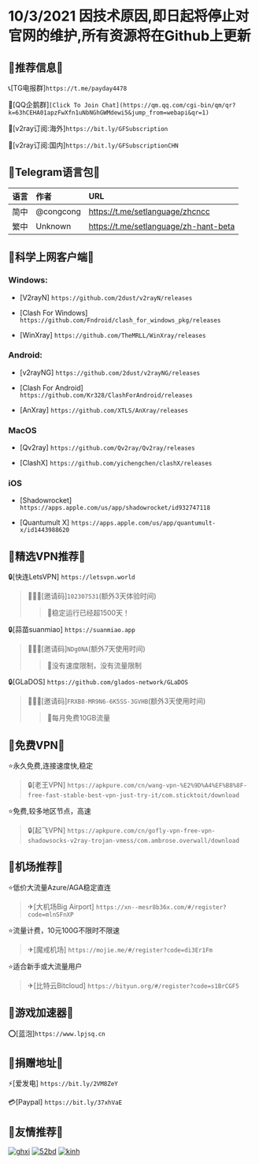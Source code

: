 # 10/3/2021 因技术原因,即日起将停止对官网的维护,所有资源将在Github上更新


## 📢推荐信息📢

📞[TG电报群]`https://t.me/payday4478`

🐧[QQ企鹅群]`[Click To Join Chat](https://qm.qq.com/cgi-bin/qm/qr?k=63hCEHA01apzFwXfn1uNbNGhGWMdewi5&jump_from=webapi&qr=1)`

🔗[v2ray订阅:海外]`https://bit.ly/GFSubscription`

🔗[v2ray订阅:国内]`https://bit.ly/GFSubscriptionCHN`


## 📢Telegram语言包📢

| 语言| 作者| URL|
| :--- | :--- | :--- |
| 简中 |@congcong | https://t.me/setlanguage/zhcncc |
| 繁中 |Unknown | https://t.me/setlanguage/zh-hant-beta |


## 📢科学上网客户端📢 

### Windows:

* [V2rayN] `https://github.com/2dust/v2rayN/releases`

* [Clash For Windows] `https://github.com/Fndroid/clash_for_windows_pkg/releases`

* [WinXray] `https://github.com/TheMRLL/WinXray/releases`


### Android:

* [v2rayNG] `https://github.com/2dust/v2rayNG/releases`

* [Clash For Android] `https://github.com/Kr328/ClashForAndroid/releases`

* [AnXray] `https://github.com/XTLS/AnXray/releases`


### MacOS

* [Qv2ray] `https://github.com/Qv2ray/Qv2ray/releases`

* [ClashX] `https://github.com/yichengchen/clashX/releases`


### iOS

* [Shadowrocket] `https://apps.apple.com/us/app/shadowrocket/id932747118`

* [Quantumult X] `https://apps.apple.com/us/app/quantumult-x/id1443988620`


## 📢精选VPN推荐📢 

🔒[快连LetsVPN] `https://letsvpn.world`
>🧑‍🤝‍🧑[邀请码]`102307531`(额外3天体验时间)
>>🚀稳定运行已经超1500天！

🔒[蒜苗suanmiao] `https://suanmiao.app`
>🧑‍🤝‍🧑[邀请码]`NDg0NA`(额外7天使用时间)
>>🚀没有速度限制，没有流量限制

🔒[GLaDOS] `https://github.com/glados-network/GLaDOS`
>🧑‍🤝‍🧑[邀请码]`FRXB8-MR9N6-6K5SS-3GVHB`(额外3天使用时间)
>>🚀每月免费10GB流量

## 📢免费VPN📢 

⭐永久免费,连接速度快,稳定
>🔒[老王VPN] `https://apkpure.com/cn/wang-vpn-%E2%9D%A4%EF%B8%8F-free-fast-stable-best-vpn-just-try-it/com.sticktoit/download`

⭐免费,较多地区节点，高速
>🔒[起飞VPN] `https://apkpure.com/cn/gofly-vpn-free-vpn-shadowsocks-v2ray-trojan-vmess/com.ambrose.overwall/download`

## 📢机场推荐📢 

⭐低价大流量Azure/AGA稳定直连
>✈[大机场Big Airport] `https://xn--mesr8b36x.com/#/register?code=mlnSFnXP`

⭐流量计费，10元100G不限时不限速
>✈[魔戒机场] `https://mojie.me/#/register?code=di3Er1Fm`

⭐适合新手或大流量用户
>✈[比特云Bitcloud] `https://bityun.org/#/register?code=s1BrCGF5`

## 📢游戏加速器📢 

⭕[蓝泡]`https://www.lpjsq.cn`

## 📢捐赠地址📢 

⚡[爱发电] `https://bit.ly/2VM8ZeY `

💳[Paypal] `https://bit.ly/37xhVaE`

## 📢友情推荐📢 

[![ghxi](https://github.com/ThekingMX1998/free-v2ray-code/raw/master/Image/ghboke-logo.png)](https://ghxi.com)
[![52bd](https://github.com/ThekingMX1998/free-v2ray-code/raw/master/Image/52bd-logo.png)](https://www.52bd.net)
[![kinh](https://github.com/ThekingMX1998/free-v2ray-code/raw/master/Image/kinh-Logo.png)](https://kinh.cc/)

